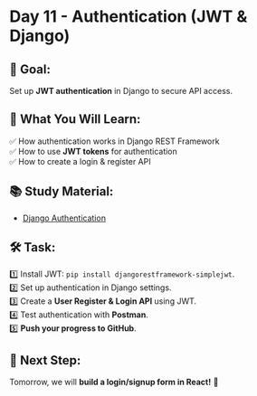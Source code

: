# Day 11 - Authentication (JWT & Django)

## 📌 Goal:  
Set up **JWT authentication** in Django to secure API access.

## 📖 What You Will Learn:  
✅ How authentication works in Django REST Framework  
✅ How to use **JWT tokens** for authentication  
✅ How to create a login & register API  

## 📚 Study Material:  
- [Django Authentication](https://www.django-rest-framework.org/api-guide/authentication/)  

## 🛠 Task:  
1️⃣ Install JWT: `pip install djangorestframework-simplejwt`.  
2️⃣ Set up authentication in Django settings.  
3️⃣ Create a **User Register & Login API** using JWT.  
4️⃣ Test authentication with **Postman**.  
5️⃣ **Push your progress to GitHub**.  

## 🚀 Next Step:  
Tomorrow, we will **build a login/signup form in React!** 🎯  
